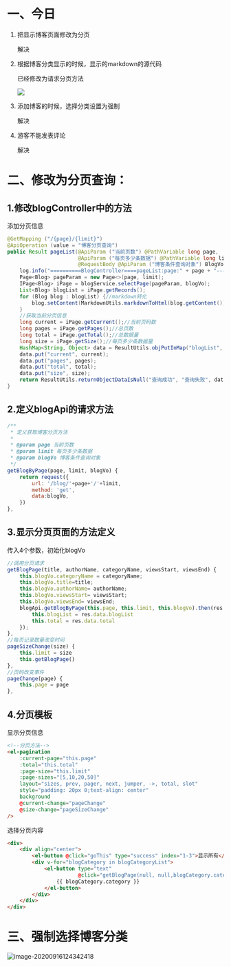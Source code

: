 # 一、今日

1.  把显示博客页面修改为分页

    解决

2.  根据博客分类显示的时候，显示的markdown的源代码

    已经修改为请求分页方法

    ![](https://gitee.com/likeloveC/picture_bed/raw/master/img/8.26/20200915201345.png)

3.  添加博客的时候，选择分类设置为强制

    解决

4.  游客不能发表评论

    解决



# 二、修改为分页查询：

## 1.修改blogController中的方法

添加分页信息

```java
@GetMapping ("/{page}/{limit}")
@ApiOperation (value = "博客分页查询")
public Result pageList(@ApiParam ("当前页数") @PathVariable long page,
                       @ApiParam ("每页多少条数据") @PathVariable long limit,
                       @RequestBody @ApiParam ("博客条件查询对象") BlogVo blogVo) {
    log.info("==========BlogController====pageList:page:" + page + "---limit:" + limit + "---BlogVo" + blogVo);
    Page<Blog> pageParam = new Page<>(page, limit);
    IPage<Blog> iPage = blogService.selectPage(pageParam, blogVo);
    List<Blog> blogList = iPage.getRecords();
    for (Blog blog : blogList) {//markdown转化
        blog.setContent(MarkdownUtils.markdownToHtml(blog.getContent()));
    }
    //获取当前分页信息
    long current = iPage.getCurrent();//当前页码数
    long pages = iPage.getPages();//总页数
    long total = iPage.getTotal();//总数据量
    long size = iPage.getSize();//每页多少条数据量
    HashMap<String, Object> data = ResultUtils.objPutInMap("blogList", blogList);
    data.put("current", current);
    data.put("pages", pages);
    data.put("total", total);
    data.put("size", size);
    return ResultUtils.returnObjectDataIsNull("查询成功", "查询失败", data);
}
```

## 2.定义blogApi的请求方法

```js
/**
 * 定义获取博客分页方法
 *
 * @param page 当前页数
 * @param limit 每页多少条数据
 * @param blogVo 博客条件查询对象
 */
getBlogByPage(page, limit, blogVo) {
    return request({
        url: '/blog/'+page+'/'+limit,
        method: 'get',
        data:blogVo,
    })
},
```

## 3.显示分页页面的方法定义

传入4个参数，初始化blogVo

```js
//调用分页请求
getBlogPage(title, authorName, categoryName, viewsStart, viewsEnd) {
    this.blogVo.categoryName = categoryName;
    this.blogVo.title=title;
    this.blogVo.authorName= authorName;
    this.blogVo.viewsStart= viewsStart;
    this.blogVo.viewsEnd= viewsEnd;
    blogApi.getBlogByPage(this.page, this.limit, this.blogVo).then(res => {
        this.blogList = res.data.blogList
        this.total = res.data.total
    });
},
//每页记录数量改变时间
pageSizeChange(size) {
    this.limit = size
    this.getBlogPage()
},
//页码改变事件
pageChange(page) {
    this.page = page
},
```



## 4.分页模板

显示分页信息

```html
<!--分页方法-->
<el-pagination
    :current-page="this.page"
    :total="this.total"
    :page-size="this.limit"
    :page-sizes="[5,10,20,50]"
    layout="sizes, prev, pager, next, jumper, ->, total, slot"
    style="padding: 20px 0;text-align: center"
    background
    @current-change="pageChange"
    @size-change="pageSizeChange"
/>
```

选择分页内容

```html
<div>
    <div align="center">
        <el-button @click="goThis" type="success" index="1-3">显示所有</el-button>
        <div v-for="blogCategory in blogCategoryList">
            <el-button type="text"
                       @click="getBlogPage(null, null,blogCategory.category,null,null ) ">
                {{ blogCategory.category }}
            </el-button>
        </div>
    </div>
</div>
```



# 三、强制选择博客分类

![image-20200916124342418](https://gitee.com/likeloveC/picture_bed/raw/master/img/8.26/20200916124349.png)